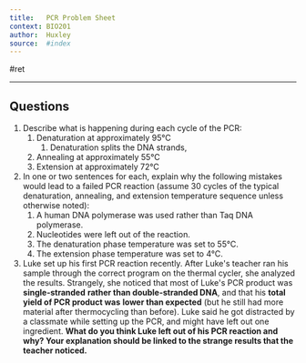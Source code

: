 ```yaml
---
title:   PCR Problem Sheet
context: BIO201
author:  Huxley
source:  #index
---
```


#ret 

---

## Questions 

1.  Describe what is happening during each cycle of the PCR:
    1.  Denaturation at approximately 95°C
		1.  Denaturation splits the DNA strands, 
    1.  Annealing at approximately 55°C
    2.  Extension at approximately 72°C
2.  In one or two sentences for each, explain why the following mistakes would lead to a failed PCR reaction (assume 30 cycles of the typical denaturation, annealing, and extension temperature sequence unless otherwise noted):
    1.   A human DNA polymerase was used rather than Taq DNA polymerase.
    2.  Nucleotides were left out of the reaction.
    3.  The denaturation phase temperature was set to 55°C.
    4.  The extension phase temperature was set to 4°C.
3.  Luke set up his first PCR reaction recently. After Luke's teacher ran his sample through the correct program on the thermal cycler, she analyzed the results. Strangely, she noticed that most of Luke's PCR product was **single-stranded** **rather than double-stranded DNA**, and that his **total yield of PCR product was** **lower than expected** (but he still had more material after thermocycling than before). Luke said he got distracted by a classmate while setting up the PCR, and might have left out one ingredient. **What do you think Luke left out of his PCR reaction and why? Your explanation should be linked to the strange results that the teacher noticed.**






